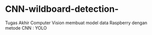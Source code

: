 # CNN-wildboard-detection-
Tugas Akhir Computer Vision membuat model data Raspberry dengan metode CNN : YOLO 

